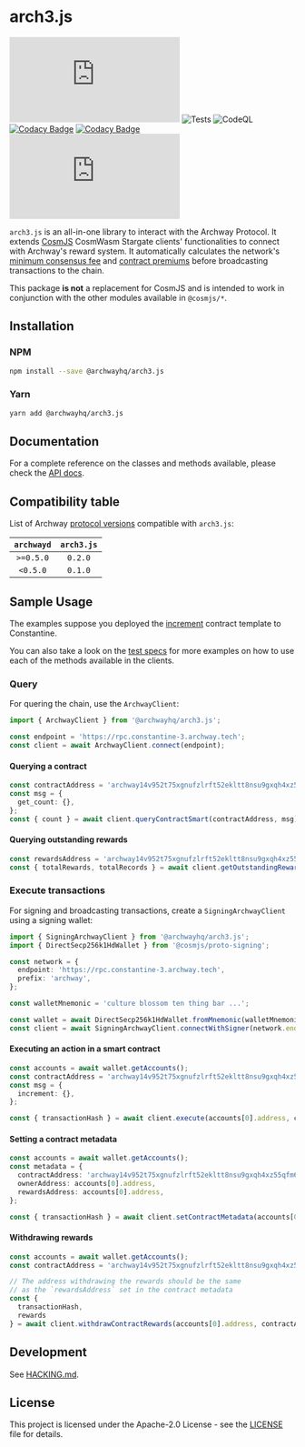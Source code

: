 # arch3.js

[![npm (scoped)](https://img.shields.io/npm/v/@archwayhq/arch3.js)](https://www.npmjs.com/package/@archwayhq/arch3.js) ![Tests](https://github.com/archway-network/arch3.js/actions/workflows/test.yml/badge.svg) ![CodeQL](https://github.com/archway-network/arch3.js/actions/workflows/codeql.yml/badge.svg) [![Codacy Badge](https://app.codacy.com/project/badge/Grade/a7e14bcdf8c742f590395fbd4679cae5)](https://app.codacy.com/gh/archway-network/arch3.js/dashboard?utm_source=gh&utm_medium=referral&utm_content=&utm_campaign=Badge_grade) [![Codacy Badge](https://app.codacy.com/project/badge/Coverage/a7e14bcdf8c742f590395fbd4679cae5)](https://app.codacy.com/gh/archway-network/arch3.js/dashboard?utm_source=gh&utm_medium=referral&utm_content=&utm_campaign=Badge_coverage) [![License](https://img.shields.io/github/license/archway-network/arch3.js?label=License&logo=opensourceinitiative&logoColor=white&color=informational)](https://opensource.org/licenses/Apache-2.0)

`arch3.js` is an all-in-one library to interact with the Archway Protocol. It extends [CosmJS](https://github.com/cosmos/cosmjs) CosmWasm Stargate clients' functionalities to connect with Archway's reward system. It automatically calculates the network's [minimum consensus fee](https://github.com/archway-network/archway/tree/main/x/rewards/spec#minimum-consensus-fee) and [contract premiums](https://github.com/archway-network/archway/tree/main/x/rewards/spec#contract-flat-fee) before broadcasting transactions to the chain.

This package **is not** a replacement for CosmJS and is intended to work in conjunction with the other modules available in `@cosmjs/*`.

## Installation

### NPM

```sh
npm install --save @archwayhq/arch3.js
```

### Yarn

```sh
yarn add @archwayhq/arch3.js
```

## Documentation

For a complete reference on the classes and methods available, please check the [API docs](https://archway-network.github.io/arch3.js).

## Compatibility table

List of Archway [protocol versions](https://github.com/archway-network/archway/releases) compatible with `arch3.js`:

| `archwayd` | `arch3.js` |
|:----------:|:----------:|
|  `>=0.5.0` |   `0.2.0`  |
|  `<0.5.0`  |   `0.1.0`  |

## Sample Usage

The examples suppose you deployed the [increment](https://github.com/archway-network/archway-templates/tree/caaa5ef/increment) contract template to Constantine.

You can also take a look on the [test specs](https://github.com/archway-network/arch3.js/tree/main/packages/arch3-core/src) for more examples on how to use each of the methods available in the clients.

### Query

For quering the chain, use the `ArchwayClient`:

```typescript
import { ArchwayClient } from '@archwayhq/arch3.js';

const endpoint = 'https://rpc.constantine-3.archway.tech';
const client = await ArchwayClient.connect(endpoint);
```

#### Querying a contract

```typescript
const contractAddress = 'archway14v952t75xgnufzlrft52ekltt8nsu9gxqh4xz55qfm6wqslc0spqspc5lm';
const msg = {
  get_count: {},
};
const { count } = await client.queryContractSmart(contractAddress, msg);
```

#### Querying outstanding rewards

```typescript
const rewardsAddress = 'archway14v952t75xgnufzlrft52ekltt8nsu9gxqh4xz55qfm6wqslc0spqspc5lm';
const { totalRewards, totalRecords } = await client.getOutstandingRewards(aliceAddress);
```

### Execute transactions

For signing and broadcasting transactions, create a `SigningArchwayClient` using a signing wallet:

```typescript
import { SigningArchwayClient } from '@archwayhq/arch3.js';
import { DirectSecp256k1HdWallet } from '@cosmjs/proto-signing';

const network = {
  endpoint: 'https://rpc.constantine-3.archway.tech',
  prefix: 'archway',
};

const walletMnemonic = 'culture blossom ten thing bar ...';

const wallet = await DirectSecp256k1HdWallet.fromMnemonic(walletMnemonic, { prefix: network.prefix });
const client = await SigningArchwayClient.connectWithSigner(network.endpoint, wallet);
```

#### Executing an action in a smart contract

```typescript
const accounts = await wallet.getAccounts();
const contractAddress = 'archway14v952t75xgnufzlrft52ekltt8nsu9gxqh4xz55qfm6wqslc0spqspc5lm';
const msg = {
  increment: {},
};

const { transactionHash } = await client.execute(accounts[0].address, contractAddress, msg, 'auto');
```

#### Setting a contract metadata

```typescript
const accounts = await wallet.getAccounts();
const metadata = {
  contractAddress: 'archway14v952t75xgnufzlrft52ekltt8nsu9gxqh4xz55qfm6wqslc0spqspc5lm',
  ownerAddress: accounts[0].address,
  rewardsAddress: accounts[0].address,
};

const { transactionHash } = await client.setContractMetadata(accounts[0].address, metadata, 'auto');
```

#### Withdrawing rewards

```typescript
const accounts = await wallet.getAccounts();
const contractAddress = 'archway14v952t75xgnufzlrft52ekltt8nsu9gxqh4xz55qfm6wqslc0spqspc5lm';

// The address withdrawing the rewards should be the same
// as the `rewardsAddress` set in the contract metadata
const {
  transactionHash,
  rewards
} = await client.withdrawContractRewards(accounts[0].address, contractAddress, msg, 'auto');
```

## Development

See [HACKING.md](https://github.com/archway-network/arch3.js/blob/main/HACKING.md).

## License

This project is licensed under the Apache-2.0 License - see the [LICENSE](https://github.com/archway-network/arch3.js/blob/main/LICENSE) file for details.
